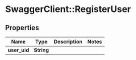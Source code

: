 # SwaggerClient::RegisterUser

## Properties
Name | Type | Description | Notes
------------ | ------------- | ------------- | -------------
**user_uid** | **String** |  | 

